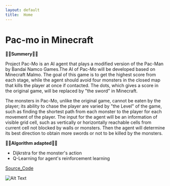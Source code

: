 ```yaml
---
layout: default
title:  Home
---
```


# Pac-mo in Minecraft 
:gem::gem:__Summery__:gem::gem:

Project Pac-Mo is an AI agent that plays a modified version of the Pac-Man by Bandai Namco Games.The AI of Pac-Mo will be developed based on Minecraft Malmo. The goal of this game is to get the highest score from each stage, while the agent should avoid four monsters in the closed map that kills the player at once if contacted. The dots, which gives a score in the original game, will be replaced by "the sword" in Minecraft. 

The monsters in Pac-Mo, unlike the original game, cannot be eaten by the player; its ability to chase the player are varied by "the Level" of the game, such as finding the shortest path from each monster to the player for each movement of the player. The input for the agent will be an information of visible grid cell, such as vertically or horizontally reachable cells from current cell not blocked by walls or monsters. Then the agent will determine its best direction to obtain more swords or not to be killed by the monsters.

:gem::gem:__Algorithm adapted__:gem::gem:
- Dijkrstra for the monster's action
- Q-Learning for agent's reinforcement learning

[Source_Code](https://github.com/qdingqim/Pac-mo/blob/master/pacmo1.5.py)

![Alt Text](https://pixabay.com/photo-151558/)
